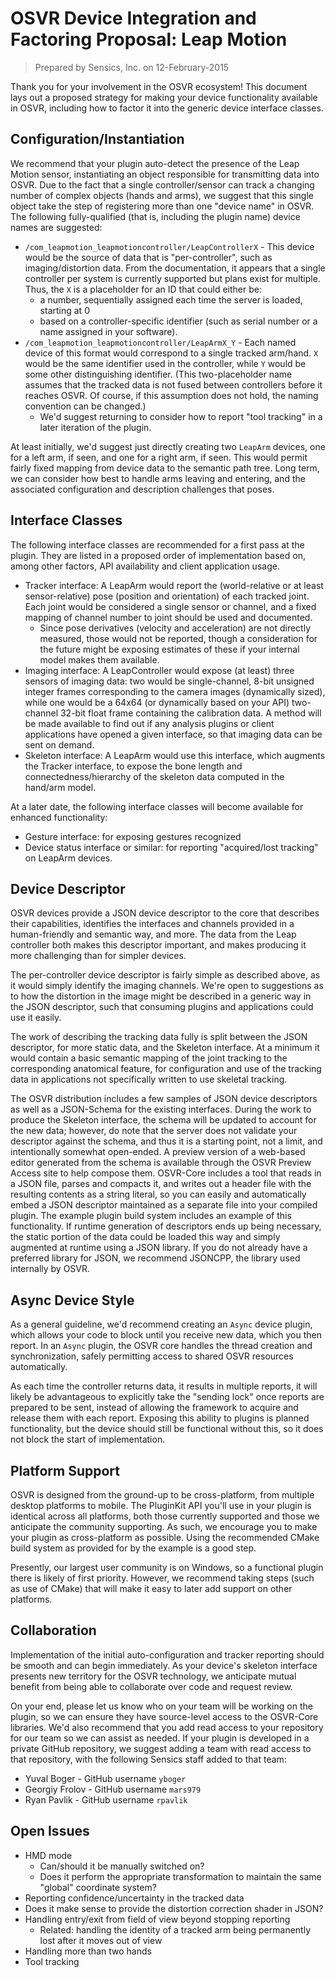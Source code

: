# OSVR Device Integration and Factoring Proposal: Leap Motion

> Prepared by Sensics, Inc. on 12-February-2015

Thank you for your involvement in the OSVR ecosystem! This document lays out a proposed strategy for making your device functionality available in OSVR, including how to factor it into the generic device interface classes.


## Configuration/Instantiation
We recommend that your plugin auto-detect the presence of the Leap Motion sensor, instantiating an object responsible for transmitting data into OSVR. Due to the fact that a single controller/sensor can track a changing number of complex objects (hands and arms), we suggest that this single object take the step of registering more than one "device name" in OSVR. The following fully-qualified (that is, including the plugin name) device names are suggested:

- `/com_leapmotion_leapmotioncontroller/LeapControllerX` - This device would be the source of data that is "per-controller", such as imaging/distortion data. From the documentation, it appears that a single controller per system is currently supported but plans exist for multiple. Thus, the `X` is a placeholder for an ID that could either be:
	- a number, sequentially assigned each time the server is loaded, starting at 0
	- based on a controller-specific identifier (such as serial number or a name assigned in your software).
- `/com_leapmotion_leapmotioncontroller/LeapArmX_Y` - Each named device of this format would correspond to a single tracked arm/hand. `X` would be the same identifier used in the controller, while `Y` would be some other distinguishing identifier. (This two-placeholder name assumes that the tracked data is not fused between controllers before it reaches OSVR. Of course, if this assumption does not hold, the naming convention can be changed.)
	- We'd suggest returning to consider how to report "tool tracking" in a later iteration of the plugin.

At least initially, we'd suggest just directly creating two `LeapArm` devices, one for a left arm, if seen, and one for a right arm, if seen. This would permit fairly fixed mapping from device data to the semantic path tree. Long term, we can consider how best to handle arms leaving and entering, and the associated configuration and description challenges that poses.

## Interface Classes
The following interface classes are recommended for a first pass at the plugin. They are listed in a proposed order of implementation based on, among other factors, API availability and client application usage.

- Tracker interface: A LeapArm would report the (world-relative or at least sensor-relative) pose (position and orientation) of each tracked joint. Each joint would be considered a single sensor or channel, and a fixed mapping of channel number to joint should be used and documented. 
	- Since pose derivatives (velocity and acceleration) are not directly measured, those would not be reported, though a consideration for the future might be exposing estimates of these if your internal model makes them available.
- Imaging interface: A LeapController would expose (at least) three sensors of imaging data: two would be single-channel, 8-bit unsigned integer frames corresponding to the camera images (dynamically sized), while one would be a 64x64 (or dynamically based on your API) two-channel 32-bit float frame containing the calibration data. A method will be made available to find out if any analysis plugins or client applications have opened a given interface, so that imaging data can be sent on demand.
- Skeleton interface: A LeapArm would use this interface, which augments the Tracker interface, to expose the bone length and connectedness/hierarchy of the skeleton data computed in the hand/arm model.

At a later date, the following interface classes will become available for enhanced functionality:

- Gesture interface: for exposing gestures recognized
- Device status interface or similar: for reporting "acquired/lost tracking" on LeapArm devices.

## Device Descriptor
OSVR devices provide a JSON device descriptor to the core that describes their capabilities, identifies the interfaces and channels provided in a human-friendly and semantic way, and more. The data from the Leap controller both makes this descriptor important, and makes producing it more challenging than for simpler devices.

The per-controller device descriptor is fairly simple as described above, as it would simply identify the imaging channels. We're open to suggestions as to how the distortion in the image might be described in a generic way in the JSON descriptor, such that consuming plugins and applications could use it easily.

The work of describing the tracking data fully is split between the JSON descriptor, for more static data, and the Skeleton interface. At a minimum it would contain a basic semantic mapping of the joint tracking to the corresponding anatomical feature, for configuration and use of the tracking data in applications not specifically written to use skeletal tracking.

The OSVR distribution includes a few samples of JSON device descriptors as well as a JSON-Schema for the existing interfaces. During the work to produce the Skeleton interface, the schema will be updated to account for the new data; however, do note that the server does not validate your descriptor against the schema, and thus it is a starting point, not a limit, and intentionally somewhat open-ended. A preview version of a web-based editor generated from the schema is available through the OSVR Preview Access site to help compose them. OSVR-Core includes a tool that reads in a JSON file, parses and compacts it, and writes out a header file with the resulting contents as a string literal, so you can easily and automatically embed a JSON descriptor maintained as a separate file into your compiled plugin. The example plugin build system includes an example of this functionality. If runtime generation of descriptors ends up being necessary, the static portion of the data could be loaded this way and simply augmented at runtime using a JSON library. If you do not already have a preferred library for JSON, we recommend JSONCPP, the library used internally by OSVR.

## Async Device Style
As a general guideline, we'd recommend creating an `Async` device plugin, which allows your code to block until you receive new data, which you then report. In an `Async` plugin, the OSVR core handles the thread creation and synchronization, safely permitting access to shared OSVR resources automatically.

As each time the controller returns data, it results in multiple reports, it will likely be advantageous to explicitly take the "sending lock" once reports are prepared to be sent, instead of allowing the framework to acquire and release them with each report. Exposing this ability to plugins is planned functionality, but the device should still be functional without this, so it does not block the start of implementation.

## Platform Support
OSVR is designed from the ground-up to be cross-platform, from multiple desktop platforms to mobile. The PluginKit API you'll use in your plugin is identical across all platforms, both those currently supported and those we anticipate the community supporting. As such, we encourage you to make your plugin as cross-platform as possible. Using the recommended CMake build system as provided for by the example is a good step.

Presently, our largest user community is on Windows, so a functional plugin there is likely of first priority. However, we recommend taking steps (such as use of CMake) that will make it easy to later add support on other platforms.

## Collaboration
Implementation of the initial auto-configuration and tracker reporting should be smooth and can begin immediately. As your device's skeleton interface presents new territory for the OSVR technology, we anticipate mutual benefit from being able to collaborate over code and request review.

On your end, please let us know who on your team will be working on the plugin, so we can ensure they have source-level access to the OSVR-Core libraries. We'd also recommend that you add read access to your repository for our team so we can assist as needed. If your plugin is developed in a private GitHub repository, we suggest adding a team with read access to that repository, with the following Sensics staff added to that team:

- Yuval Boger - GitHub username `yboger`
- Georgiy Frolov - GitHub username `mars979`
- Ryan Pavlik - GitHub username `rpavlik`

## Open Issues
- HMD mode
	- Can/should it be manually switched on?
	- Does it perform the appropriate transformation to maintain the same "global" coordinate system?
- Reporting confidence/uncertainty in the tracked data
- Does it make sense to provide the distortion correction shader in JSON?
- Handling entry/exit from field of view beyond stopping reporting
	- Related: handling the identity of a tracked arm being permanently lost after it moves out of view
- Handling more than two hands
- Tool tracking
